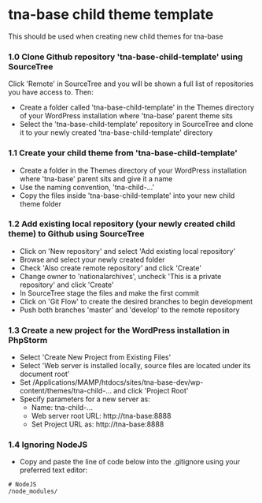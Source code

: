 # tna-base child theme template

This should be used when creating new child themes for tna-base

### 1.0 Clone Github repository 'tna-base-child-template' using SourceTree

Click 'Remote' in SourceTree and you will be shown a full list of repositories you have access to. Then:

* Create a folder called 'tna-base-child-template' in the Themes directory of your WordPress installation where 'tna-base' parent theme sits
* Select the 'tna-base-child-template' repository in SourceTree and clone it to your newly created 'tna-base-child-template' directory

### 1.1 Create your child theme from 'tna-base-child-template'

* Create a folder in the Themes directory of your WordPress installation where 'tna-base' parent sits and give it a name
* Use the naming convention, 'tna-child-...'
* Copy the files inside 'tna-base-child-template' into your new child theme folder

### 1.2 Add existing local repository (your newly created child theme) to Github using SourceTree

* Click on 'New repository' and select 'Add existing local repository'
* Browse and select your newly created folder
* Check 'Also create remote repository' and click 'Create'
* Change owner to 'nationalarchives', uncheck 'This is a private repository' and click 'Create'
* In SourceTree stage the files and make the first commit
* Click on 'Git Flow' to create the desired branches to begin development
* Push both branches 'master' and 'develop' to the remote repository

### 1.3 Create a new project for the WordPress installation in PhpStorm

* Select 'Create New Project from Existing Files'
* Select 'Web server is installed locally, source files are located under its document root'
* Set /Applications/MAMP/htdocs/sites/tna-base-dev/wp-content/themes/tna-child-... and click 'Project Root'
* Specify parameters for a new server as:
  * Name: tna-child-...
  * Web server root URL: http://tna-base:8888
  * Set Project URL as: http://tna-base:8888

### 1.4 Ignoring NodeJS

* Copy and paste the line of code below into the .gitignore using your preferred text editor:

```
# NodeJS
/node_modules/
```
